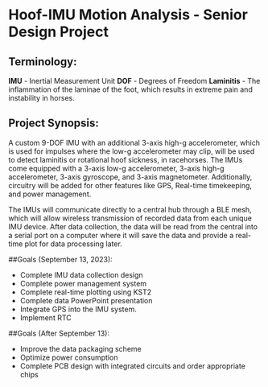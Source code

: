 # Hoof-IMU Motion Analysis - Senior Design Project

## Terminology:

**IMU** - Inertial Measurement Unit
**DOF** - Degrees of Freedom
**Laminitis** - The inflammation of the laminae of the foot, which results in extreme pain and instability in horses.

## Project Synopsis:
A custom 9-DOF IMU with an additional 3-axis high-g accelerometer, which is used for impulses where the low-g accelerometer may clip, will be used to detect laminitis or rotational hoof sickness, in racehorses.
The IMUs come equipped with a 3-axis low-g accelerometer, 3-axis high-g accelerometer, 3-axis gyroscope, and 3-axis magnetometer. Additionally, circuitry will be added for other features like GPS, Real-time timekeeping, and power management.

The IMUs will communicate directly to a central hub through a BLE mesh, which will allow wireless transmission of recorded data from each unique IMU device. After data collection, the data will be read from the central into a serial port on a computer where it will save the data and provide a real-time plot for data processing later.


##Goals (September 13, 2023):
- Complete IMU data collection design
- Complete power management system
- Complete real-time plotting using KST2
- Complete data PowerPoint presentation
- Integrate GPS into the IMU system.
- Implement RTC

##Goals (After September 13):
- Improve the data packaging scheme
- Optimize power consumption
- Complete PCB design with integrated circuits and order appropriate chips
